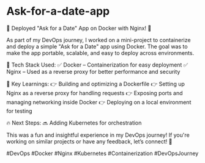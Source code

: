 # Ask-for-a-date-app
🚀 Deployed "Ask for a Date" App on Docker with Nginx! 🐳

As part of my DevOps journey, I worked on a mini-project to containerize and deploy a simple "Ask for a Date" app using Docker. The goal was to make the app portable, scalable, and easy to deploy across environments.

🔹 Tech Stack Used:
✅ Docker – Containerization for easy deployment
✅ Nginx – Used as a reverse proxy for better performance and security

📌 Key Learnings:
👉 Building and optimizing a Dockerfile
👉 Setting up Nginx as a reverse proxy for handling requests
👉 Exposing ports and managing networking inside Docker
👉 Deploying on a local environment for testing

🔥 Next Steps:
🔜 Adding Kubernetes for orchestration

This was a fun and insightful experience in my DevOps journey! If you're working on similar projects or have any feedback, let’s connect! 🚀

#DevOps #Docker #Nginx #Kubernetes #Containerization #DevOpsJourney
